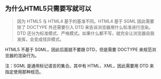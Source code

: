 ## 为什么HTML5只需要写<!DOCTYPE HTML>就可以
> 因为 HTML5 与 HTML4 基于的基准不同。HTML4 基于 SGML 因此需要除了 DOCTYPE 外还需要引入 DTD 来告诉浏览器用什么标准进行渲染。DTD 还分为标准模式、严格模式。如果什么都不写，就完全让浏览器自我发挥，会变成怪异模式。

HTML5 不基于 SGML，因此后面就不要跟 DTD，但是需要 DOCTYPE 来规范浏览器的渲染行为。

注：SGML 是通用标记语言的集合。其中有 HTML、XML，因此需要用 DTD 来指定使用那种规范。